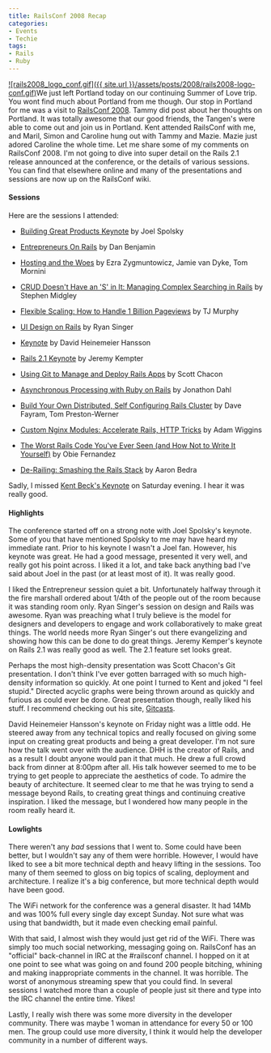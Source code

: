 ```yaml
---
title: RailsConf 2008 Recap
categories:
- Events
- Techie
tags:
- Rails
- Ruby
---
```


[![rails2008_logo_conf.gif]({{ site.url }}/assets/posts/2008/rails2008-logo-conf.gif)](http://en.oreilly.com/rails2008/)We just left Portland today on our continuing Summer of Love trip. You wont find much about Portland from me though. Our stop in Portland for me was a visit to [RailsConf 2008](http://en.oreilly.com/rails2008/). Tammy did post about her thoughts on Portland. It was totally awesome that our good friends, the Tangen's were able to come out and join us in Portland. Kent attended RailsConf with me, and Maril, Simon and Caroline hung out with Tammy and Mazie. Mazie just adored Caroline the whole time.
Let me share some of my comments on RailsConf 2008. I'm not going to dive into super detail on the Rails 2.1 release announced at the conference, or the details of various sessions. You can find that elsewhere online and many of the presentations and sessions are now up on the RailsConf wiki.

<!-- more -->

#### Sessions

Here are the sessions I attended:



  * [Building Great Products Keynote](http://en.oreilly.com/rails2008/public/schedule/detail/4365) by Joel Spolsky


  * [Entrepreneurs On Rails](http://en.oreilly.com/rails2008/public/schedule/detail/2495) by Dan Benjamin


  * [Hosting and the Woes](http://en.oreilly.com/rails2008/public/schedule/detail/2043) by Ezra Zygmuntowicz, Jamie van Dyke, Tom Mornini


  * [CRUD Doesn't Have an 'S' in It: Managing Complex Searching in Rails](http://en.oreilly.com/rails2008/public/schedule/detail/896) by Stephen Midgley


  * [Flexible Scaling: How to Handle 1 Billion Pageviews](http://en.oreilly.com/rails2008/public/schedule/detail/2127) by TJ Murphy


  * [UI Design on Rails](http://en.oreilly.com/rails2008/public/schedule/detail/2019) by Ryan Singer


  * [Keynote](http://en.oreilly.com/rails2008/public/schedule/detail/4333) by David Heinemeier Hansson


  * [Rails 2.1 Keynote](http://en.oreilly.com/rails2008/public/schedule/detail/4337) by Jeremy Kempter


  * [Using Git to Manage and Deploy Rails Apps](http://en.oreilly.com/rails2008/public/schedule/detail/963) by Scott Chacon


  * [Asynchronous Processing with Ruby on Rails](http://en.oreilly.com/rails2008/public/schedule/detail/1813) by Jonathon Dahl


  * [Build Your Own Distributed, Self Configuring Rails Cluster](http://en.oreilly.com/rails2008/public/schedule/detail/2031) by Dave Fayram, Tom Preston-Werner


  * [Custom Nginx Modules: Accelerate Rails, HTTP Tricks](http://en.oreilly.com/rails2008/public/schedule/detail/1871) by Adam Wiggins


  * [The Worst Rails Code You've Ever Seen (and How Not to Write It Yourself)](http://en.oreilly.com/rails2008/public/schedule/detail/4231) by Obie Fernandez


  * [De-Railing: Smashing the Rails Stack](http://en.oreilly.com/rails2008/public/schedule/detail/1849) by Aaron Bedra

Sadly, I missed [Kent Beck's Keynote](http://en.oreilly.com/rails2008/public/schedule/detail/4336) on Saturday evening. I hear it was really good.

#### Highlights

The conference started off on a strong note with Joel Spolsky's keynote. Some of you that have mentioned Spolsky to me may have heard my immediate rant. Prior to his keynote I wasn't a Joel fan. However, his keynote was great. He had a good message, presented it very well, and really got his point across. I liked it a lot, and take back anything bad I've said about Joel in the past (or at least most of it). It was really good.

I liked the Entrepreneur session quiet a bit. Unfortunately halfway through it the fire marshall ordered about 1/4th of the people out of the room because it was standing room only. Ryan Singer's session on design and Rails was awesome. Ryan was preaching what I truly believe is the model for designers and developers to engage and work collaboratively to make great things. The world needs more Ryan Singer's out there evangelizing and showing how this can be done to do great things. Jeremy Kemper's keynote on Rails 2.1 was really good as well. The 2.1 feature set looks great.

Perhaps the most high-density presentation was Scott Chacon's Git presentation. I don't think I've ever gotten barraged with so much high-density information so quickly. At one point I turned to Kent and joked "I feel stupid." Directed acyclic graphs were being thrown around as quickly and furious as could ever be done. Great presentation though, really liked his stuff. I recommend checking out his site, [Gitcasts](http://www.gitcasts.com/).

David Heinemeier Hansson's keynote on Friday night was a little odd. He steered away from any technical topics and really focused on giving some input on creating great products and being a great developer. I'm not sure how the talk went over with the audience. DHH is the creator of Rails, and as a result I doubt anyone would pan it that much. He drew a full crowd back from dinner at 8:00pm after all. His talk however seemed to me to be trying to get people to appreciate the aesthetics of code. To admire the beauty of architecture. It seemed clear to me that he was trying to send a message beyond Rails, to creating great things and continuing creative inspiration. I liked the message, but I wondered how many people in the room really heard it.

#### Lowlights

There weren't any _bad_ sessions that I went to. Some could have been better, but I wouldn't say any of them were horrible. However, I would have liked to see a bit more technical depth and heavy lifting in the sessions. Too many of them seemed to gloss on big topics of scaling, deployment and architecture. I realize it's a big conference, but more technical depth would have been good.

The WiFi network for the conference was a general disaster. It had 14Mb and was 100% full every single day except Sunday. Not sure what was using that bandwidth, but it made even checking email painful.

With that said, I almost wish they would just get rid of the WiFi. There was simply too much social networking, messaging going on. RailsConf has an "official" back-channel in IRC at the #railsconf channel. I hopped on it at one point to see what was going on and found 200 people bitching, whining and making inappropriate comments in the channel. It was horrible. The worst of anonymous streaming spew that you could find. In several sessions I watched more than a couple of people just sit there and type into the IRC channel the entire time. Yikes!

Lastly, I really wish there was some more diversity in the developer community. There was maybe 1 woman in attendance for every 50 or 100 men. The group could use more diversity, I think it would help the developer community in a number of different ways.
